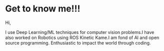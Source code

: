 # Get to know me!!!

Hi,

I use Deep Learning/ML techniques for computer vision problems.I have also worked on Robotics using ROS Kinetic Kame.I am fond of AI and open source programming. Enthusiastic to impact the world through coding.
